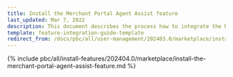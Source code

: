 ```yaml
---
title: Install the Merchant Portal Agent Assist feature
last_updated: Mar 7, 2022
description: This document describes the process how to integrate the Merchant Portal Agent Assist feature into a Spryker project.
template: feature-integration-guide-template
redirect_from: /docs/pbc/all/user-management/202403.0/marketplace/install-the-merchant-portal-agent-assist-feature.html
---
```


{% include pbc/all/install-features/202404.0/marketplace/install-the-merchant-portal-agent-assist-feature.md %} <!-- To edit, see /_includes/pbc/all/install-features/202404.0/marketplace/install-the-merchant-portal-agent-assist-feature.md -->

